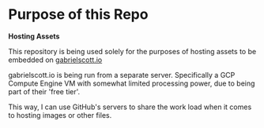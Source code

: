 # Purpose of this Repo

**Hosting Assets**

This repository is being used solely for the purposes of hosting assets to be embedded on [gabrielscott.io](https://gabrielscott.io)

gabrielscott.io is being run from a separate server. Specifically a GCP Compute Engine VM with somewhat limited processing power, due to being part of their 'free tier'.


This way, I can use GitHub's servers to share the work load when it comes to hosting images or other files.
